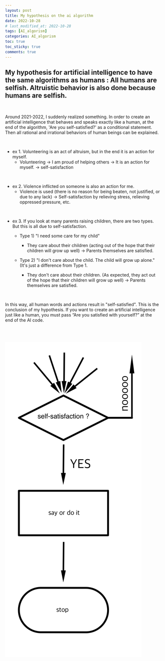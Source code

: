 ```yaml
---
layout: post
title: My hypothesis on the ai algorithm
date: 2022-10-28
# last_modified_at: 2022-10-28
tags: [AI_algorism]
categories: AI_algorism
toc: true
toc_sticky: true
comments: true 
---
```


## My hypothesis for artificial intelligence to have the same algorithms as humans : All humans are selfish. Altruistic behavior is also done because humans are selfish.


<br>

Around 2021-2022, I suddenly realized something.
In order to create an artificial intelligence that behaves and speaks exactly like a human, at the end of the algorithm, 'Are you self-satisfied?' as a conditional statement.
Then all rational and irrational behaviors of human beings can be explained.

<br>

- ex 1. Volunteering is an act of altruism, but in the end it is an action for myself.
  - Volunteering -> I am proud of helping others -> It is an action for myself. -> self-satisfaction

<br>

- ex 2. Violence inflicted on someone is also an action for me.
  - Violence is used (there is no reason for being beaten, not justified, or due to any lack) -> Self-satisfaction by relieving stress, relieving oppressed pressure, etc.

<br>

- ex 3. If you look at many parents raising children, there are two types. But this is all due to self-satisfaction.
  - Type 1) "I need some care for my child"
    - They care about their children (acting out of the hope that their children will grow up well) -> Parents themselves are satisfied.

  - Type 2) "I don't care about the child. The child will grow up alone." (It's just a difference from Type 1.
    - They don't care about their children. (As expected, they act out of the hope that their children will grow up well) -> Parents themselves are satisfied.

<br>

In this way, all human words and actions result in "self-satisfied".
This is the conclusion of my hypothesis. If you want to create an artificial intelligence just like a human, you must pass “Are you satisfied with yourself?” at the end of the AI code.

<br>

<br/>![human](/assets/image/human.png)